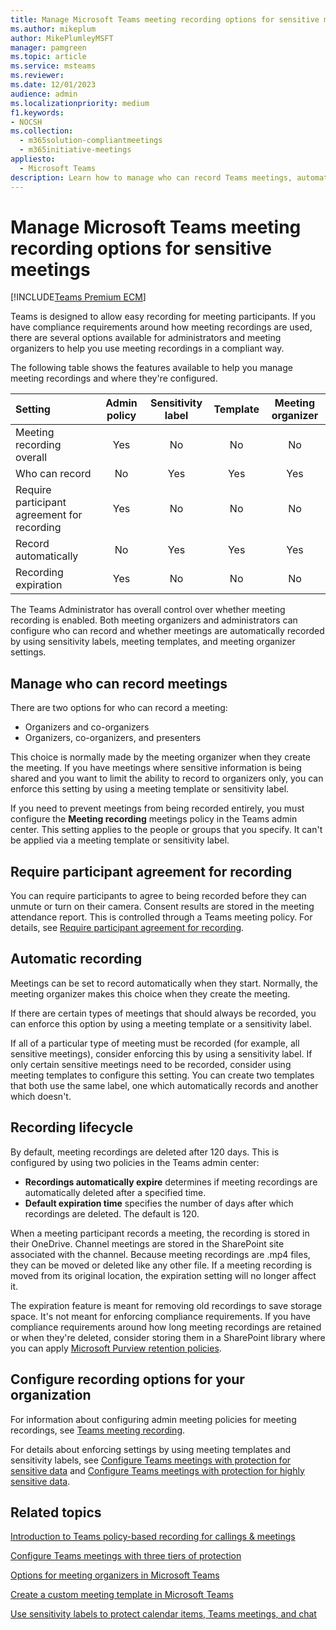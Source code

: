 ```yaml
---
title: Manage Microsoft Teams meeting recording options for sensitive meetings
ms.author: mikeplum
author: MikePlumleyMSFT
manager: pamgreen
ms.topic: article
ms.service: msteams
ms.reviewer: 
ms.date: 12/01/2023
audience: admin
ms.localizationpriority: medium
f1.keywords:
- NOCSH
ms.collection: 
  - m365solution-compliantmeetings
  - m365initiative-meetings
appliesto: 
  - Microsoft Teams
description: Learn how to manage who can record Teams meetings, automatic recording, and the recording lifecycle for sensitive meetings.
---
```


# Manage Microsoft Teams meeting recording options for sensitive meetings

[!INCLUDE[Teams Premium ECM](includes/teams-premium-ecm.md)]

Teams is designed to allow easy recording for meeting participants. If you have compliance requirements around how meeting recordings are used, there are several options available for administrators and meeting organizers to help you use meeting recordings in a compliant way.

The following table shows the features available to help you manage meeting recordings and where they're configured.

|Setting|Admin policy|Sensitivity label|Template|Meeting organizer|
|:------|:----------:|:---------------:|:------:|:---------------:|
|Meeting recording overall|Yes|No|No|No|
|Who can record|No|Yes|Yes|Yes|
|Require participant agreement for recording|Yes|No|No|No|
|Record automatically|No|Yes|Yes|Yes|
|Recording expiration|Yes|No|No|No|

The Teams Administrator has overall control over whether meeting recording is enabled. Both meeting organizers and administrators can configure who can record and whether meetings are automatically recorded by using sensitivity labels, meeting templates, and meeting organizer settings.

## Manage who can record meetings

There are two options for who can record a meeting:

- Organizers and co-organizers
- Organizers, co-organizers, and presenters

This choice is normally made by the meeting organizer when they create the meeting. If you have meetings where sensitive information is being shared and you want to limit the ability to record to organizers only, you can enforce this setting by using a meeting template or sensitivity label.

If you need to prevent meetings from being recorded entirely, you must configure the **Meeting recording** meetings policy in the Teams admin center. This setting applies to the people or groups that you specify. It can't be applied via a meeting template or sensitivity label.

## Require participant agreement for recording

You can require participants to agree to being recorded before they can unmute or turn on their camera. Consent results are stored in the meeting attendance report. This is controlled through a Teams meeting policy. For details, see [Require participant agreement for recording](meeting-recording.md#require-participant-agreement-for-recording).

## Automatic recording

Meetings can be set to record automatically when they start. Normally, the meeting organizer makes this choice when they create the meeting.

If there are certain types of meetings that should always be recorded, you can enforce this option by using a meeting template or a sensitivity label.

If all of a particular type of meeting must be recorded (for example, all sensitive meetings), consider enforcing this by using a sensitivity label. If only certain sensitive meetings need to be recorded, consider using meeting templates to configure this setting. You can create two templates that both use the same label, one which automatically records and another which doesn't.

## Recording lifecycle

By default, meeting recordings are deleted after 120 days. This is configured by using two policies in the Teams admin center:

- **Recordings automatically expire** determines if meeting recordings are automatically deleted after a specified time.
- **Default expiration time** specifies the number of days after which recordings are deleted. The default is 120.

When a meeting participant records a meeting, the recording is stored in their OneDrive. Channel meetings are stored in the SharePoint site associated with the channel. Because meeting recordings are .mp4 files, they can be moved or deleted like any other file. If a meeting recording is moved from its original location, the expiration setting will no longer affect it.

The expiration feature is meant for removing old recordings to save storage space. It's not meant for enforcing compliance requirements. If you have compliance requirements around how long meeting recordings are retained or when they're deleted, consider storing them in a SharePoint library where you can apply [Microsoft Purview retention policies](/microsoft-365/compliance/retention).

## Configure recording options for your organization

For information about configuring admin meeting policies for meeting recordings, see [Teams meeting recording](meeting-recording.md).

For details about enforcing settings by using meeting templates and sensitivity labels, see [Configure Teams meetings with protection for sensitive data](configure-meetings-sensitive-protection.md) and [Configure Teams meetings with protection for highly sensitive data](configure-meetings-highly-sensitive-protection.md).

## Related topics

[Introduction to Teams policy-based recording for callings & meetings](teams-recording-policy.md)

[Configure Teams meetings with three tiers of protection](configure-meetings-three-tiers-protection.md)

[Options for meeting organizers in Microsoft Teams](https://support.microsoft.com/office/53261366-dbd5-45f9-aae9-a70e6354f88e)

[Create a custom meeting template in Microsoft Teams](create-custom-meeting-template.md)

[Use sensitivity labels to protect calendar items, Teams meetings, and chat](/purview/sensitivity-labels-meetings)
